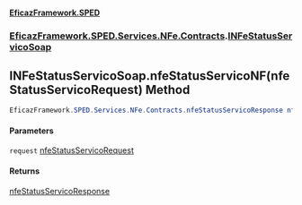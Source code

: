 #### [EficazFramework.SPED](EficazFrameworkSPED.md 'EficazFramework SPED')
### [EficazFramework.SPED.Services.NFe.Contracts](EficazFramework.SPED.Services.NFe.Contracts.md 'EficazFramework.SPED.Services.NFe.Contracts').[INFeStatusServicoSoap](EficazFramework.SPED.Services.NFe.Contracts.md#EficazFramework.SPED.Services.NFe.Contracts.INFeStatusServicoSoap 'EficazFramework.SPED.Services.NFe.Contracts.INFeStatusServicoSoap')

## INFeStatusServicoSoap.nfeStatusServicoNF(nfeStatusServicoRequest) Method

```csharp
EficazFramework.SPED.Services.NFe.Contracts.nfeStatusServicoResponse nfeStatusServicoNF(EficazFramework.SPED.Services.NFe.Contracts.nfeStatusServicoRequest request);
```
#### Parameters

<a name='EficazFramework.SPED.Services.NFe.Contracts.INFeStatusServicoSoap.nfeStatusServicoNF(EficazFramework.SPED.Services.NFe.Contracts.nfeStatusServicoRequest).request'></a>

`request` [nfeStatusServicoRequest](EficazFramework.SPED.Services.NFe.Contracts/nfeStatusServicoRequest.md 'EficazFramework.SPED.Services.NFe.Contracts.nfeStatusServicoRequest')

#### Returns
[nfeStatusServicoResponse](EficazFramework.SPED.Services.NFe.Contracts/nfeStatusServicoResponse.md 'EficazFramework.SPED.Services.NFe.Contracts.nfeStatusServicoResponse')